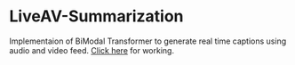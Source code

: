 # LiveAV-Summarization

Implementaion of BiModal Transformer to generate real time captions using audio and video feed.
[Click here](https://colab.research.google.com/drive/1382beyHKfqh18ovmb-hnVME69d7JFWcz) for working.
